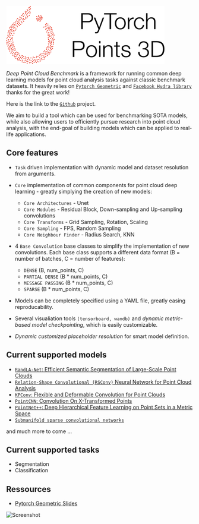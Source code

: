 ![Screenshot](logo.png)


_Deep Point Cloud Benchmark_ is a framework for running common deep learning models for point cloud analysis tasks against classic benchmark datasets. It heavily relies on [```Pytorch Geometric```](https://github.com/rusty1s/pytorch_geometric) and [```Facebook Hydra library```](https://hydra.cc/docs/intro) thanks for the great work!

Here is the link to the [```Github```](https://github.com/nicolas-chaulet/deeppointcloud-benchmarks) project.

We aim to build a tool which can be used for benchmarking SOTA models, while also allowing users to efficiently pursue research into point cloud analysis,  with the end-goal of building models which can be applied to real-life applications.

<h2>Core features</h2>

* ```Task``` driven implementation with dynamic model and dataset resolution from arguments.
* ```Core``` implementation of common components for point cloud deep learning - greatly simplying the creation of new models:
    * ```Core Architectures``` - Unet
    * ```Core Modules``` - Residual Block, Down-sampling and Up-sampling convolutions
    * ```Core Transforms``` - Grid Sampling, Rotation, Scaling
    * ```Core Sampling``` - FPS, Random Sampling
    * ```Core Neighbour Finder``` - Radius Search, KNN
* 4 ```Base Convolution``` base classes to simplify the implementation of new convolutions. Each base class supports a different data format (B = number of batches, C = number of features):
    * ```DENSE``` (B, num_points, C)
    * ```PARTIAL DENSE``` (B * num_points, C)
    * ```MESSAGE PASSING``` (B * num_points, C)
    * ```SPARSE``` (B * num_points, C)

* Models can be completely specified using a YAML file, greatly easing reproducability. 
* Several visualiation tools ```(tensorboard, wandb)``` and _dynamic metric-based model checkpointing_, which is easily customizable. 
* _Dynamic customized placeholder resolution_ for smart model definition.

<h2>Current supported models</h2>

* [```RandLA-Net```: Efficient Semantic Segmentation of Large-Scale Point Clouds ](https://arxiv.org/pdf/1911.11236.pdf)
* [```Relation-Shape Convolutional (RSConv)``` Neural Network for Point Cloud Analysis](https://arxiv.org/abs/1904.07601)
* [```KPConv```: Flexible and Deformable Convolution for Point Clouds](https://arxiv.org/abs/1904.08889)
* [```PointCNN```: Convolution On X-Transformed Points](https://arxiv.org/abs/1801.07791)
* [```PointNet++```: Deep Hierarchical Feature Learning on Point Sets in a Metric Space](https://arxiv.org/abs/1706.02413)
* [```Submanifold sparse convolutional networks```](https://arxiv.org/pdf/1711.10275.pdf)

and much more to come ...


<h2>Current supported tasks</h2>

* Segmentation
* Classification

## Ressources

* [Pytorch Geometric Slides](http://rusty1s.github.io/pyg_slides.pdf)


![Screenshot](https://uploads-ssl.webflow.com/5a9058c8f7462d00014ad4ff/5a988ceadc6c9b0001cb2511_point%20cloud.JPG)


